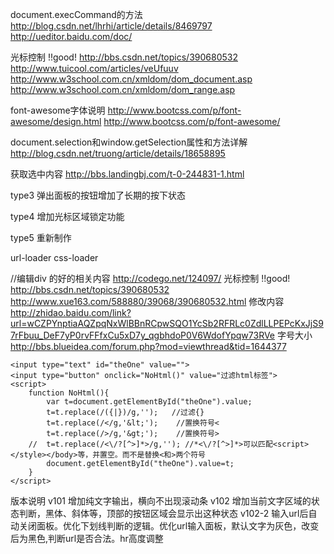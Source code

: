 document.execCommand的方法
http://blog.csdn.net/lhrhi/article/details/8469797
http://ueditor.baidu.com/doc/

光标控制
!!good! http://bbs.csdn.net/topics/390680532
http://www.tuicool.com/articles/veUfuuv
http://www.w3school.com.cn/xmldom/dom_document.asp
http://www.w3school.com.cn/xmldom/dom_range.asp

font-awesome字体说明
http://www.bootcss.com/p/font-awesome/design.html
http://www.bootcss.com/p/font-awesome/

document.selection和window.getSelection属性和方法详解
http://blog.csdn.net/truong/article/details/18658895

获取选中内容
http://bbs.landingbj.com/t-0-244831-1.html



type3 弹出面板的按钮增加了长期的按下状态

type4 增加光标区域锁定功能

type5 重新制作


url-loader
css-loader


//编辑div 的好的相关内容
http://codego.net/124097/
光标控制
!!good! http://bbs.csdn.net/topics/390680532
http://www.xue163.com/588880/39068/390680532.html
修改内容
http://zhidao.baidu.com/link?url=wCZPYnptiaAQZpqNxWlBBnRCpwSQO1YcSb2RFRLc0ZdlLLPEPcKxJjS97rFbuu_DeF7yP0rvFFfxCu5xD7y_qgbhdoP0V6WdofYpqw73RVe
字号大小
http://bbs.blueidea.com/forum.php?mod=viewthread&tid=1644377



~~~
<input type="text" id="theOne" value="">
<input type="button" onclick="NoHtml()" value="过滤html标签">
<script>
    function NoHtml(){
        var t=document.getElementById("theOne").value;
        t=t.replace(/({|})/g,'');   //过滤{}
        t=t.replace(/</g,'&lt;');    //置换符号<
        t=t.replace(/>/g,'&gt;');    //置换符号>
    //  t=t.replace(/<\/?[^>]*>/g,''); //*<\/?[^>]*>可以匹配<script></style></body>等，并置空。而不是替换<和>两个符号
        document.getElementById("theOne").value=t;
    }
</script>
~~~

版本说明
v101 增加纯文字输出，横向不出现滚动条
v102 增加当前文字区域的状态判断，黑体、斜体等，顶部的按钮区域会显示出这种状态
v102-2 输入url后自动关闭面板。优化下划线判断的逻辑。优化url输入面板，默认文字为灰色，改变后为黑色,判断url是否合法。hr高度调整